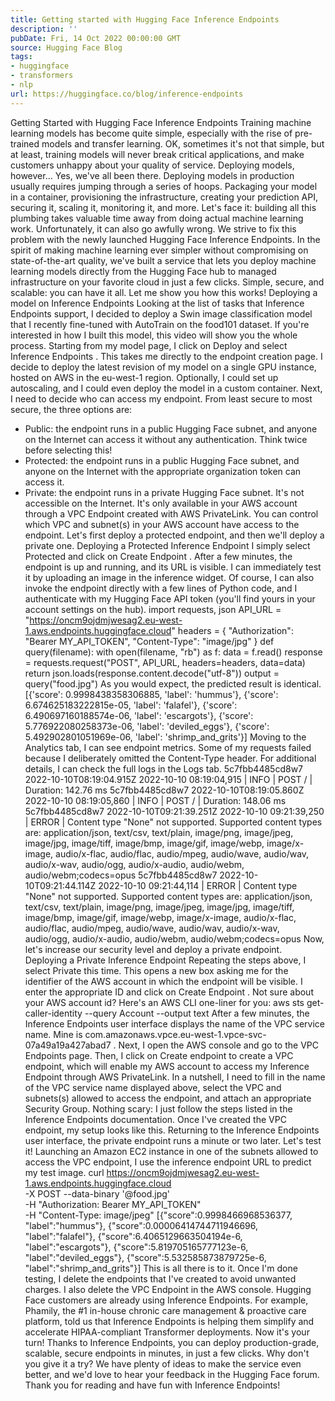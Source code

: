 ```yaml
---
title: Getting started with Hugging Face Inference Endpoints
description: ''
pubDate: Fri, 14 Oct 2022 00:00:00 GMT
source: Hugging Face Blog
tags:
- huggingface
- transformers
- nlp
url: https://huggingface.co/blog/inference-endpoints
---
```


Getting Started with Hugging Face Inference Endpoints
Training machine learning models has become quite simple, especially with the rise of pre-trained models and transfer learning. OK, sometimes it's not that simple, but at least, training models will never break critical applications, and make customers unhappy about your quality of service. Deploying models, however... Yes, we've all been there.
Deploying models in production usually requires jumping through a series of hoops. Packaging your model in a container, provisioning the infrastructure, creating your prediction API, securing it, scaling it, monitoring it, and more. Let's face it: building all this plumbing takes valuable time away from doing actual machine learning work. Unfortunately, it can also go awfully wrong.
We strive to fix this problem with the newly launched Hugging Face Inference Endpoints. In the spirit of making machine learning ever simpler without compromising on state-of-the-art quality, we've built a service that lets you deploy machine learning models directly from the Hugging Face hub to managed infrastructure on your favorite cloud in just a few clicks. Simple, secure, and scalable: you can have it all.
Let me show you how this works!
Deploying a model on Inference Endpoints
Looking at the list of tasks that Inference Endpoints support, I decided to deploy a Swin image classification model that I recently fine-tuned with AutoTrain on the food101 dataset. If you're interested in how I built this model, this video will show you the whole process.
Starting from my model page, I click on Deploy
and select Inference Endpoints
.
This takes me directly to the endpoint creation page.
I decide to deploy the latest revision of my model on a single GPU instance, hosted on AWS in the eu-west-1
region. Optionally, I could set up autoscaling, and I could even deploy the model in a custom container.
Next, I need to decide who can access my endpoint. From least secure to most secure, the three options are:
- Public: the endpoint runs in a public Hugging Face subnet, and anyone on the Internet can access it without any authentication. Think twice before selecting this!
- Protected: the endpoint runs in a public Hugging Face subnet, and anyone on the Internet with the appropriate organization token can access it.
- Private: the endpoint runs in a private Hugging Face subnet. It's not accessible on the Internet. It's only available in your AWS account through a VPC Endpoint created with AWS PrivateLink. You can control which VPC and subnet(s) in your AWS account have access to the endpoint.
Let's first deploy a protected endpoint, and then we'll deploy a private one.
Deploying a Protected Inference Endpoint
I simply select Protected
and click on Create Endpoint
.
After a few minutes, the endpoint is up and running, and its URL is visible.
I can immediately test it by uploading an image in the inference widget.
Of course, I can also invoke the endpoint directly with a few lines of Python code, and I authenticate with my Hugging Face API token (you'll find yours in your account settings on the hub).
import requests, json
API_URL = "https://oncm9ojdmjwesag2.eu-west-1.aws.endpoints.huggingface.cloud"
headers = {
"Authorization": "Bearer MY_API_TOKEN",
"Content-Type": "image/jpg"
}
def query(filename):
with open(filename, "rb") as f:
data = f.read()
response = requests.request("POST", API_URL, headers=headers, data=data)
return json.loads(response.content.decode("utf-8"))
output = query("food.jpg")
As you would expect, the predicted result is identical.
[{'score': 0.9998438358306885, 'label': 'hummus'},
{'score': 6.674625183222815e-05, 'label': 'falafel'},
{'score': 6.490697160188574e-06, 'label': 'escargots'},
{'score': 5.776922080258373e-06, 'label': 'deviled_eggs'},
{'score': 5.492902801051969e-06, 'label': 'shrimp_and_grits'}]
Moving to the Analytics
tab, I can see endpoint metrics. Some of my requests failed because I deliberately omitted the Content-Type
header.
For additional details, I can check the full logs in the Logs
tab.
5c7fbb4485cd8w7 2022-10-10T08:19:04.915Z 2022-10-10 08:19:04,915 | INFO | POST / | Duration: 142.76 ms
5c7fbb4485cd8w7 2022-10-10T08:19:05.860Z 2022-10-10 08:19:05,860 | INFO | POST / | Duration: 148.06 ms
5c7fbb4485cd8w7 2022-10-10T09:21:39.251Z 2022-10-10 09:21:39,250 | ERROR | Content type "None" not supported. Supported content types are: application/json, text/csv, text/plain, image/png, image/jpeg, image/jpg, image/tiff, image/bmp, image/gif, image/webp, image/x-image, audio/x-flac, audio/flac, audio/mpeg, audio/wave, audio/wav, audio/x-wav, audio/ogg, audio/x-audio, audio/webm, audio/webm;codecs=opus
5c7fbb4485cd8w7 2022-10-10T09:21:44.114Z 2022-10-10 09:21:44,114 | ERROR | Content type "None" not supported. Supported content types are: application/json, text/csv, text/plain, image/png, image/jpeg, image/jpg, image/tiff, image/bmp, image/gif, image/webp, image/x-image, audio/x-flac, audio/flac, audio/mpeg, audio/wave, audio/wav, audio/x-wav, audio/ogg, audio/x-audio, audio/webm, audio/webm;codecs=opus
Now, let's increase our security level and deploy a private endpoint.
Deploying a Private Inference Endpoint
Repeating the steps above, I select Private
this time.
This opens a new box asking me for the identifier of the AWS account in which the endpoint will be visible. I enter the appropriate ID and click on Create Endpoint
.
Not sure about your AWS account id? Here's an AWS CLI one-liner for you: aws sts get-caller-identity --query Account --output text
After a few minutes, the Inference Endpoints user interface displays the name of the VPC service name. Mine is com.amazonaws.vpce.eu-west-1.vpce-svc-07a49a19a427abad7
.
Next, I open the AWS console and go to the VPC Endpoints page. Then, I click on Create endpoint
to create a VPC endpoint, which will enable my AWS account to access my Inference Endpoint through AWS PrivateLink.
In a nutshell, I need to fill in the name of the VPC service name displayed above, select the VPC and subnets(s) allowed to access the endpoint, and attach an appropriate Security Group. Nothing scary: I just follow the steps listed in the Inference Endpoints documentation.
Once I've created the VPC endpoint, my setup looks like this.
Returning to the Inference Endpoints user interface, the private endpoint runs a minute or two later. Let's test it!
Launching an Amazon EC2 instance in one of the subnets allowed to access the VPC endpoint, I use the inference endpoint URL to predict my test image.
curl https://oncm9ojdmjwesag2.eu-west-1.aws.endpoints.huggingface.cloud \
-X POST --data-binary '@food.jpg' \
-H "Authorization: Bearer MY_API_TOKEN" \
-H "Content-Type: image/jpeg"
[{"score":0.9998466968536377, "label":"hummus"},
{"score":0.00006414744711946696, "label":"falafel"},
{"score":6.4065129663504194e-6, "label":"escargots"},
{"score":5.819705165777123e-6, "label":"deviled_eggs"},
{"score":5.532585873879725e-6, "label":"shrimp_and_grits"}]
This is all there is to it. Once I'm done testing, I delete the endpoints that I've created to avoid unwanted charges. I also delete the VPC Endpoint in the AWS console.
Hugging Face customers are already using Inference Endpoints. For example, Phamily, the #1 in-house chronic care management & proactive care platform, told us that Inference Endpoints is helping them simplify and accelerate HIPAA-compliant Transformer deployments.
Now it's your turn!
Thanks to Inference Endpoints, you can deploy production-grade, scalable, secure endpoints in minutes, in just a few clicks. Why don't you give it a try?
We have plenty of ideas to make the service even better, and we'd love to hear your feedback in the Hugging Face forum.
Thank you for reading and have fun with Inference Endpoints!